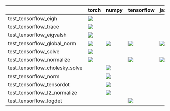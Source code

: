 |                                | torch                                                                                                                                                                                  | numpy                                                                                                                                                                                  | tensorflow                                                                                                                                                                             | jax                                                                                                                                                                                |
|:-------------------------------|:---------------------------------------------------------------------------------------------------------------------------------------------------------------------------------------|:---------------------------------------------------------------------------------------------------------------------------------------------------------------------------------------|:---------------------------------------------------------------------------------------------------------------------------------------------------------------------------------------|:-----------------------------------------------------------------------------------------------------------------------------------------------------------------------------------|
| test_tensorflow_eigh           | <a href="https://github.com/unifyai/ivy/actions/runs/3583520790" rel="noopener noreferrer" target="_blank"><img src=https://img.shields.io/badge/-failure-red></a>                     |                                                                                                                                                                                        |                                                                                                                                                                                        |                                                                                                                                                                                    |
| test_tensorflow_trace          | <a href="https://github.com/unifyai/ivy/actions/runs/3583520790" rel="noopener noreferrer" target="_blank"><img src=https://img.shields.io/badge/-success-success></a>                 |                                                                                                                                                                                        |                                                                                                                                                                                        |                                                                                                                                                                                    |
| test_tensorflow_eigvalsh       | <a href="https://github.com/unifyai/ivy/actions/runs/3583520790" rel="noopener noreferrer" target="_blank"><img src=https://img.shields.io/badge/-success-success></a>                 |                                                                                                                                                                                        |                                                                                                                                                                                        |                                                                                                                                                                                    |
| test_tensorflow_global_norm    | <a href="https://github.com/unifyai/ivy/actions/runs/3602978354" rel="noopener noreferrer" target="_blank"><img src=https://img.shields.io/badge/-success-success></a>                 | <a href="https://github.com/unifyai/ivy/actions/runs/3594818330" rel="noopener noreferrer" target="_blank"><img src=https://img.shields.io/badge/-success-success></a>                 | <a href="https://github.com/unifyai/ivy/actions/runs/3594818330" rel="noopener noreferrer" target="_blank"><img src=https://img.shields.io/badge/-success-success></a>                 | <a href="https://github.com/unifyai/ivy/actions/runs/3594818330" rel="noopener noreferrer" target="_blank"><img src=https://img.shields.io/badge/-success-success></a>             |
| test_tensorflow_solve          | <a href="https://github.com/unifyai/ivy/actions/runs/3602947825" rel="noopener noreferrer" target="_blank"><img src=https://img.shields.io/badge/-success-success></a>                 |                                                                                                                                                                                        |                                                                                                                                                                                        |                                                                                                                                                                                    |
| test_tensorflow_normalize      | <a href="https://github.com/unifyai/ivy/actions/runs/3618051765/jobs/6097504502" rel="noopener noreferrer" target="_blank"><img src=https://img.shields.io/badge/-success-success></a> |                                                                                                                                                                                        | <a href="https://github.com/unifyai/ivy/actions/runs/3618051765/jobs/6097492003" rel="noopener noreferrer" target="_blank"><img src=https://img.shields.io/badge/-success-success></a> | <a href="https://github.com/unifyai/ivy/actions/runs/3618051765/jobs/6097494591" rel="noopener noreferrer" target="_blank"><img src=https://img.shields.io/badge/-failure-red></a> |
| test_tensorflow_cholesky_solve |                                                                                                                                                                                        | <a href="https://github.com/unifyai/ivy/actions/runs/3639458748/jobs/6142907228" rel="noopener noreferrer" target="_blank"><img src=https://img.shields.io/badge/-success-success></a> |                                                                                                                                                                                        |                                                                                                                                                                                    |
| test_tensorflow_norm           |                                                                                                                                                                                        | <a href="https://github.com/unifyai/ivy/actions/runs/3583520790" rel="noopener noreferrer" target="_blank"><img src=https://img.shields.io/badge/-success-success></a>                 |                                                                                                                                                                                        |                                                                                                                                                                                    |
| test_tensorflow_tensordot      |                                                                                                                                                                                        | <a href="https://github.com/unifyai/ivy/actions/runs/3583520790" rel="noopener noreferrer" target="_blank"><img src=https://img.shields.io/badge/-success-success></a>                 |                                                                                                                                                                                        |                                                                                                                                                                                    |
| test_tensorflow_l2_normalize   |                                                                                                                                                                                        | <a href="https://github.com/unifyai/ivy/actions/runs/3594818330" rel="noopener noreferrer" target="_blank"><img src=https://img.shields.io/badge/-success-success></a>                 |                                                                                                                                                                                        |                                                                                                                                                                                    |
| test_tensorflow_logdet         |                                                                                                                                                                                        |                                                                                                                                                                                        | <a href="https://github.com/unifyai/ivy/actions/runs/3583520790" rel="noopener noreferrer" target="_blank"><img src=https://img.shields.io/badge/-success-success></a>                 |                                                                                                                                                                                    |